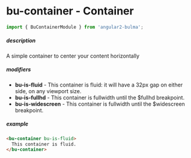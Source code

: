 # bu-container - Container

```typescript
import { BuContainerModule } from 'angular2-bulma';
```

##### description
A simple container to center your content horizontally

##### modifiers
- **bu-is-fluid** - This container is fluid: it will have a 32px gap on either side, on any viewport size.
- **bu-is-fullhd** - This container is fullwidth until the $fullhd breakpoint.
- **bu-is-widescreen** - This container is fullwidth until the $widescreen breakpoint.

##### example
```html
<bu-container bu-is-fluid>
  This container is fluid.
</bu-container>
```
